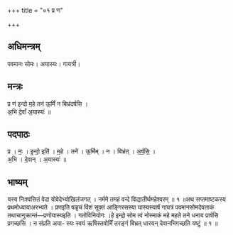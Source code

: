 +++
title = "०१ प्र ण"

+++
## अधिमन्त्रम्
पवमानः सोमः। अयास्यः। गायत्री।

## मन्त्रः
प्र ण॑ इन्दो म॒हे तन॑ ऊ॒र्मिं न बिभ्र॑दर्षसि ।  
अ॒भि दे॒वाँ अ॒यास्यः॑ ॥

## पदपाठः
प्र । नः॒ । इ॒न्दो॒ इति॑ । म॒हे । तने॑ । ऊ॒र्मिम् । न । बिभ्र॑त् । अ॒र्ष॒सि॒ ।  
अ॒भि । दे॒वान् । अ॒यास्यः॑ ॥

## भाष्यम्
यस्य निःश्वसितं वेदा योवेदेभ्योखिलंजगत् । नर्ममे तमहं वन्दे विद्यातीर्थमहेश्वरम् ॥ १ ॥अथ सप्तमाष्टकस्य प्रथमोध्यायाअरभ्यते । प्रणइति षळृचं विंशं सूक्तं आङ्गिरसस्या यास्यस्यार्षं गायत्रं पवमानसोमदेवताकं तथाचानुक्रान्तं—प्रणोयास्यइति । गतोविनियोगः ।हे इन्द्रो सोम त्वं नोस्माकं महे महते तने धनाय प्रार्षसि प्रगच्छसि । न संप्रति अया- स्यः स्वयं ऋषिस्तवोर्मिं तरङ्गं बिभ्रत् धारयन् देवानभिगच्छति यष्टुं ॥ १ ॥